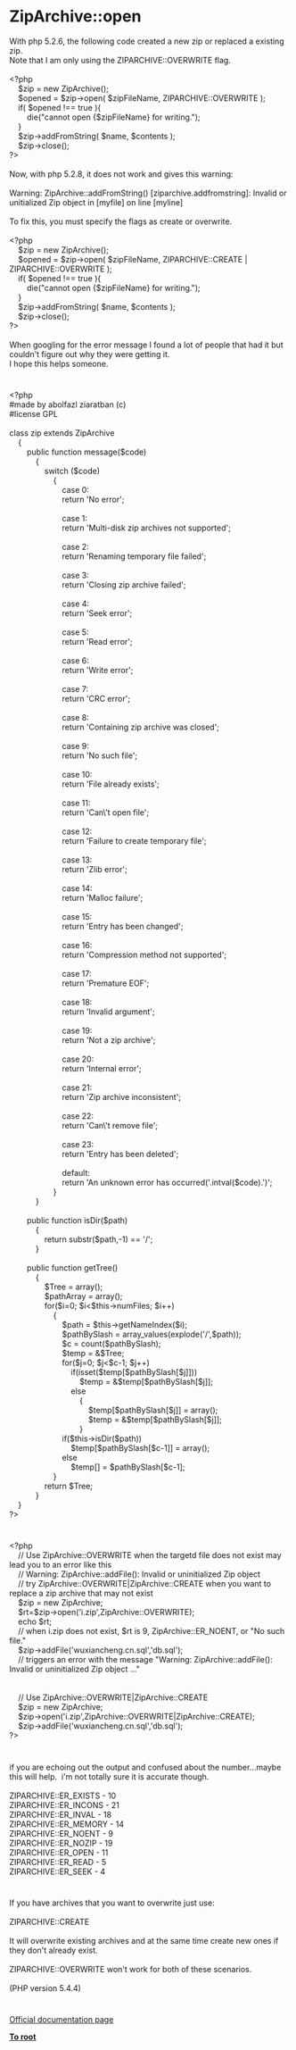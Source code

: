 # ZipArchive::open




<div class="phpcode"><span class="html">
With php 5.2.6, the following code created a new zip or replaced a existing zip.<br>Note that I am only using the ZIPARCHIVE::OVERWRITE flag.<br><br><span class="default">&lt;?php<br>&#xA0; &#xA0; $zip </span><span class="keyword">= new </span><span class="default">ZipArchive</span><span class="keyword">();<br>&#xA0; &#xA0; </span><span class="default">$opened </span><span class="keyword">= </span><span class="default">$zip</span><span class="keyword">-&gt;</span><span class="default">open</span><span class="keyword">( </span><span class="default">$zipFileName</span><span class="keyword">, </span><span class="default">ZIPARCHIVE</span><span class="keyword">::</span><span class="default">OVERWRITE </span><span class="keyword">);<br>&#xA0; &#xA0; if( </span><span class="default">$opened </span><span class="keyword">!== </span><span class="default">true </span><span class="keyword">){<br>&#xA0; &#xA0; &#xA0; &#xA0; die(</span><span class="string">&quot;cannot open </span><span class="keyword">{</span><span class="default">$zipFileName</span><span class="keyword">}</span><span class="string"> for writing.&quot;</span><span class="keyword">);<br>&#xA0; &#xA0; }<br>&#xA0; &#xA0; </span><span class="default">$zip</span><span class="keyword">-&gt;</span><span class="default">addFromString</span><span class="keyword">( </span><span class="default">$name</span><span class="keyword">, </span><span class="default">$contents </span><span class="keyword">);<br>&#xA0; &#xA0; </span><span class="default">$zip</span><span class="keyword">-&gt;</span><span class="default">close</span><span class="keyword">();<br></span><span class="default">?&gt;<br></span><br>Now, with php 5.2.8, it does not work and gives this warning:<br><br>Warning: ZipArchive::addFromString() [ziparchive.addfromstring]: Invalid or unitialized Zip object in [myfile] on line [myline]<br><br>To fix this, you must specify the flags as create or overwrite.<br><br><span class="default">&lt;?php<br>&#xA0; &#xA0; $zip </span><span class="keyword">= new </span><span class="default">ZipArchive</span><span class="keyword">();<br>&#xA0; &#xA0; </span><span class="default">$opened </span><span class="keyword">= </span><span class="default">$zip</span><span class="keyword">-&gt;</span><span class="default">open</span><span class="keyword">( </span><span class="default">$zipFileName</span><span class="keyword">, </span><span class="default">ZIPARCHIVE</span><span class="keyword">::</span><span class="default">CREATE </span><span class="keyword">| </span><span class="default">ZIPARCHIVE</span><span class="keyword">::</span><span class="default">OVERWRITE </span><span class="keyword">);<br>&#xA0; &#xA0; if( </span><span class="default">$opened </span><span class="keyword">!== </span><span class="default">true </span><span class="keyword">){<br>&#xA0; &#xA0; &#xA0; &#xA0; die(</span><span class="string">&quot;cannot open </span><span class="keyword">{</span><span class="default">$zipFileName</span><span class="keyword">}</span><span class="string"> for writing.&quot;</span><span class="keyword">);<br>&#xA0; &#xA0; }<br>&#xA0; &#xA0; </span><span class="default">$zip</span><span class="keyword">-&gt;</span><span class="default">addFromString</span><span class="keyword">( </span><span class="default">$name</span><span class="keyword">, </span><span class="default">$contents </span><span class="keyword">);<br>&#xA0; &#xA0; </span><span class="default">$zip</span><span class="keyword">-&gt;</span><span class="default">close</span><span class="keyword">();<br></span><span class="default">?&gt;<br></span><br>When googling for the error message I found a lot of people that had it but couldn&apos;t figure out why they were getting it.<br>I hope this helps someone.</span>
</div>
  

#


<div class="phpcode"><span class="html">
<span class="default">&lt;?php<br></span><span class="comment">#made by abolfazl ziaratban (c)<br>#license GPL<br><br></span><span class="keyword">class </span><span class="default">zip </span><span class="keyword">extends </span><span class="default">ZipArchive<br>&#xA0; &#xA0; </span><span class="keyword">{<br>&#xA0; &#xA0; &#xA0; &#xA0; public function </span><span class="default">message</span><span class="keyword">(</span><span class="default">$code</span><span class="keyword">)<br>&#xA0; &#xA0; &#xA0; &#xA0; &#xA0; &#xA0; {<br>&#xA0; &#xA0; &#xA0; &#xA0; &#xA0; &#xA0; &#xA0; &#xA0; switch (</span><span class="default">$code</span><span class="keyword">)<br>&#xA0; &#xA0; &#xA0; &#xA0; &#xA0; &#xA0; &#xA0; &#xA0; &#xA0; &#xA0; {<br>&#xA0; &#xA0; &#xA0; &#xA0; &#xA0; &#xA0; &#xA0; &#xA0; &#xA0; &#xA0; &#xA0; &#xA0; case </span><span class="default">0</span><span class="keyword">:<br>&#xA0; &#xA0; &#xA0; &#xA0; &#xA0; &#xA0; &#xA0; &#xA0; &#xA0; &#xA0; &#xA0; &#xA0; return </span><span class="string">&apos;No error&apos;</span><span class="keyword">;<br>&#xA0; &#xA0; &#xA0; &#xA0; &#xA0; &#xA0; &#xA0; &#xA0; &#xA0; &#xA0; &#xA0; &#xA0; <br>&#xA0; &#xA0; &#xA0; &#xA0; &#xA0; &#xA0; &#xA0; &#xA0; &#xA0; &#xA0; &#xA0; &#xA0; case </span><span class="default">1</span><span class="keyword">:<br>&#xA0; &#xA0; &#xA0; &#xA0; &#xA0; &#xA0; &#xA0; &#xA0; &#xA0; &#xA0; &#xA0; &#xA0; return </span><span class="string">&apos;Multi-disk zip archives not supported&apos;</span><span class="keyword">;<br>&#xA0; &#xA0; &#xA0; &#xA0; &#xA0; &#xA0; &#xA0; &#xA0; &#xA0; &#xA0; &#xA0; &#xA0; <br>&#xA0; &#xA0; &#xA0; &#xA0; &#xA0; &#xA0; &#xA0; &#xA0; &#xA0; &#xA0; &#xA0; &#xA0; case </span><span class="default">2</span><span class="keyword">:<br>&#xA0; &#xA0; &#xA0; &#xA0; &#xA0; &#xA0; &#xA0; &#xA0; &#xA0; &#xA0; &#xA0; &#xA0; return </span><span class="string">&apos;Renaming temporary file failed&apos;</span><span class="keyword">;<br>&#xA0; &#xA0; &#xA0; &#xA0; &#xA0; &#xA0; &#xA0; &#xA0; &#xA0; &#xA0; &#xA0; &#xA0; <br>&#xA0; &#xA0; &#xA0; &#xA0; &#xA0; &#xA0; &#xA0; &#xA0; &#xA0; &#xA0; &#xA0; &#xA0; case </span><span class="default">3</span><span class="keyword">:<br>&#xA0; &#xA0; &#xA0; &#xA0; &#xA0; &#xA0; &#xA0; &#xA0; &#xA0; &#xA0; &#xA0; &#xA0; return </span><span class="string">&apos;Closing zip archive failed&apos;</span><span class="keyword">;<br>&#xA0; &#xA0; &#xA0; &#xA0; &#xA0; &#xA0; &#xA0; &#xA0; &#xA0; &#xA0; &#xA0; &#xA0; <br>&#xA0; &#xA0; &#xA0; &#xA0; &#xA0; &#xA0; &#xA0; &#xA0; &#xA0; &#xA0; &#xA0; &#xA0; case </span><span class="default">4</span><span class="keyword">:<br>&#xA0; &#xA0; &#xA0; &#xA0; &#xA0; &#xA0; &#xA0; &#xA0; &#xA0; &#xA0; &#xA0; &#xA0; return </span><span class="string">&apos;Seek error&apos;</span><span class="keyword">;<br>&#xA0; &#xA0; &#xA0; &#xA0; &#xA0; &#xA0; &#xA0; &#xA0; &#xA0; &#xA0; &#xA0; &#xA0; <br>&#xA0; &#xA0; &#xA0; &#xA0; &#xA0; &#xA0; &#xA0; &#xA0; &#xA0; &#xA0; &#xA0; &#xA0; case </span><span class="default">5</span><span class="keyword">:<br>&#xA0; &#xA0; &#xA0; &#xA0; &#xA0; &#xA0; &#xA0; &#xA0; &#xA0; &#xA0; &#xA0; &#xA0; return </span><span class="string">&apos;Read error&apos;</span><span class="keyword">;<br>&#xA0; &#xA0; &#xA0; &#xA0; &#xA0; &#xA0; &#xA0; &#xA0; &#xA0; &#xA0; &#xA0; &#xA0; <br>&#xA0; &#xA0; &#xA0; &#xA0; &#xA0; &#xA0; &#xA0; &#xA0; &#xA0; &#xA0; &#xA0; &#xA0; case </span><span class="default">6</span><span class="keyword">:<br>&#xA0; &#xA0; &#xA0; &#xA0; &#xA0; &#xA0; &#xA0; &#xA0; &#xA0; &#xA0; &#xA0; &#xA0; return </span><span class="string">&apos;Write error&apos;</span><span class="keyword">;<br>&#xA0; &#xA0; &#xA0; &#xA0; &#xA0; &#xA0; &#xA0; &#xA0; &#xA0; &#xA0; &#xA0; &#xA0; <br>&#xA0; &#xA0; &#xA0; &#xA0; &#xA0; &#xA0; &#xA0; &#xA0; &#xA0; &#xA0; &#xA0; &#xA0; case </span><span class="default">7</span><span class="keyword">:<br>&#xA0; &#xA0; &#xA0; &#xA0; &#xA0; &#xA0; &#xA0; &#xA0; &#xA0; &#xA0; &#xA0; &#xA0; return </span><span class="string">&apos;CRC error&apos;</span><span class="keyword">;<br>&#xA0; &#xA0; &#xA0; &#xA0; &#xA0; &#xA0; &#xA0; &#xA0; &#xA0; &#xA0; &#xA0; &#xA0; <br>&#xA0; &#xA0; &#xA0; &#xA0; &#xA0; &#xA0; &#xA0; &#xA0; &#xA0; &#xA0; &#xA0; &#xA0; case </span><span class="default">8</span><span class="keyword">:<br>&#xA0; &#xA0; &#xA0; &#xA0; &#xA0; &#xA0; &#xA0; &#xA0; &#xA0; &#xA0; &#xA0; &#xA0; return </span><span class="string">&apos;Containing zip archive was closed&apos;</span><span class="keyword">;<br>&#xA0; &#xA0; &#xA0; &#xA0; &#xA0; &#xA0; &#xA0; &#xA0; &#xA0; &#xA0; &#xA0; &#xA0; <br>&#xA0; &#xA0; &#xA0; &#xA0; &#xA0; &#xA0; &#xA0; &#xA0; &#xA0; &#xA0; &#xA0; &#xA0; case </span><span class="default">9</span><span class="keyword">:<br>&#xA0; &#xA0; &#xA0; &#xA0; &#xA0; &#xA0; &#xA0; &#xA0; &#xA0; &#xA0; &#xA0; &#xA0; return </span><span class="string">&apos;No such file&apos;</span><span class="keyword">;<br>&#xA0; &#xA0; &#xA0; &#xA0; &#xA0; &#xA0; &#xA0; &#xA0; &#xA0; &#xA0; &#xA0; &#xA0; <br>&#xA0; &#xA0; &#xA0; &#xA0; &#xA0; &#xA0; &#xA0; &#xA0; &#xA0; &#xA0; &#xA0; &#xA0; case </span><span class="default">10</span><span class="keyword">:<br>&#xA0; &#xA0; &#xA0; &#xA0; &#xA0; &#xA0; &#xA0; &#xA0; &#xA0; &#xA0; &#xA0; &#xA0; return </span><span class="string">&apos;File already exists&apos;</span><span class="keyword">;<br>&#xA0; &#xA0; &#xA0; &#xA0; &#xA0; &#xA0; &#xA0; &#xA0; &#xA0; &#xA0; &#xA0; &#xA0; <br>&#xA0; &#xA0; &#xA0; &#xA0; &#xA0; &#xA0; &#xA0; &#xA0; &#xA0; &#xA0; &#xA0; &#xA0; case </span><span class="default">11</span><span class="keyword">:<br>&#xA0; &#xA0; &#xA0; &#xA0; &#xA0; &#xA0; &#xA0; &#xA0; &#xA0; &#xA0; &#xA0; &#xA0; return </span><span class="string">&apos;Can\&apos;t open file&apos;</span><span class="keyword">;<br>&#xA0; &#xA0; &#xA0; &#xA0; &#xA0; &#xA0; &#xA0; &#xA0; &#xA0; &#xA0; &#xA0; &#xA0; <br>&#xA0; &#xA0; &#xA0; &#xA0; &#xA0; &#xA0; &#xA0; &#xA0; &#xA0; &#xA0; &#xA0; &#xA0; case </span><span class="default">12</span><span class="keyword">:<br>&#xA0; &#xA0; &#xA0; &#xA0; &#xA0; &#xA0; &#xA0; &#xA0; &#xA0; &#xA0; &#xA0; &#xA0; return </span><span class="string">&apos;Failure to create temporary file&apos;</span><span class="keyword">;<br>&#xA0; &#xA0; &#xA0; &#xA0; &#xA0; &#xA0; &#xA0; &#xA0; &#xA0; &#xA0; &#xA0; &#xA0; <br>&#xA0; &#xA0; &#xA0; &#xA0; &#xA0; &#xA0; &#xA0; &#xA0; &#xA0; &#xA0; &#xA0; &#xA0; case </span><span class="default">13</span><span class="keyword">:<br>&#xA0; &#xA0; &#xA0; &#xA0; &#xA0; &#xA0; &#xA0; &#xA0; &#xA0; &#xA0; &#xA0; &#xA0; return </span><span class="string">&apos;Zlib error&apos;</span><span class="keyword">;<br>&#xA0; &#xA0; &#xA0; &#xA0; &#xA0; &#xA0; &#xA0; &#xA0; &#xA0; &#xA0; &#xA0; &#xA0; <br>&#xA0; &#xA0; &#xA0; &#xA0; &#xA0; &#xA0; &#xA0; &#xA0; &#xA0; &#xA0; &#xA0; &#xA0; case </span><span class="default">14</span><span class="keyword">:<br>&#xA0; &#xA0; &#xA0; &#xA0; &#xA0; &#xA0; &#xA0; &#xA0; &#xA0; &#xA0; &#xA0; &#xA0; return </span><span class="string">&apos;Malloc failure&apos;</span><span class="keyword">;<br>&#xA0; &#xA0; &#xA0; &#xA0; &#xA0; &#xA0; &#xA0; &#xA0; &#xA0; &#xA0; &#xA0; &#xA0; <br>&#xA0; &#xA0; &#xA0; &#xA0; &#xA0; &#xA0; &#xA0; &#xA0; &#xA0; &#xA0; &#xA0; &#xA0; case </span><span class="default">15</span><span class="keyword">:<br>&#xA0; &#xA0; &#xA0; &#xA0; &#xA0; &#xA0; &#xA0; &#xA0; &#xA0; &#xA0; &#xA0; &#xA0; return </span><span class="string">&apos;Entry has been changed&apos;</span><span class="keyword">;<br>&#xA0; &#xA0; &#xA0; &#xA0; &#xA0; &#xA0; &#xA0; &#xA0; &#xA0; &#xA0; &#xA0; &#xA0; <br>&#xA0; &#xA0; &#xA0; &#xA0; &#xA0; &#xA0; &#xA0; &#xA0; &#xA0; &#xA0; &#xA0; &#xA0; case </span><span class="default">16</span><span class="keyword">:<br>&#xA0; &#xA0; &#xA0; &#xA0; &#xA0; &#xA0; &#xA0; &#xA0; &#xA0; &#xA0; &#xA0; &#xA0; return </span><span class="string">&apos;Compression method not supported&apos;</span><span class="keyword">;<br>&#xA0; &#xA0; &#xA0; &#xA0; &#xA0; &#xA0; &#xA0; &#xA0; &#xA0; &#xA0; &#xA0; &#xA0; <br>&#xA0; &#xA0; &#xA0; &#xA0; &#xA0; &#xA0; &#xA0; &#xA0; &#xA0; &#xA0; &#xA0; &#xA0; case </span><span class="default">17</span><span class="keyword">:<br>&#xA0; &#xA0; &#xA0; &#xA0; &#xA0; &#xA0; &#xA0; &#xA0; &#xA0; &#xA0; &#xA0; &#xA0; return </span><span class="string">&apos;Premature EOF&apos;</span><span class="keyword">;<br>&#xA0; &#xA0; &#xA0; &#xA0; &#xA0; &#xA0; &#xA0; &#xA0; &#xA0; &#xA0; &#xA0; &#xA0; <br>&#xA0; &#xA0; &#xA0; &#xA0; &#xA0; &#xA0; &#xA0; &#xA0; &#xA0; &#xA0; &#xA0; &#xA0; case </span><span class="default">18</span><span class="keyword">:<br>&#xA0; &#xA0; &#xA0; &#xA0; &#xA0; &#xA0; &#xA0; &#xA0; &#xA0; &#xA0; &#xA0; &#xA0; return </span><span class="string">&apos;Invalid argument&apos;</span><span class="keyword">;<br>&#xA0; &#xA0; &#xA0; &#xA0; &#xA0; &#xA0; &#xA0; &#xA0; &#xA0; &#xA0; &#xA0; &#xA0; <br>&#xA0; &#xA0; &#xA0; &#xA0; &#xA0; &#xA0; &#xA0; &#xA0; &#xA0; &#xA0; &#xA0; &#xA0; case </span><span class="default">19</span><span class="keyword">:<br>&#xA0; &#xA0; &#xA0; &#xA0; &#xA0; &#xA0; &#xA0; &#xA0; &#xA0; &#xA0; &#xA0; &#xA0; return </span><span class="string">&apos;Not a zip archive&apos;</span><span class="keyword">;<br>&#xA0; &#xA0; &#xA0; &#xA0; &#xA0; &#xA0; &#xA0; &#xA0; &#xA0; &#xA0; &#xA0; &#xA0; <br>&#xA0; &#xA0; &#xA0; &#xA0; &#xA0; &#xA0; &#xA0; &#xA0; &#xA0; &#xA0; &#xA0; &#xA0; case </span><span class="default">20</span><span class="keyword">:<br>&#xA0; &#xA0; &#xA0; &#xA0; &#xA0; &#xA0; &#xA0; &#xA0; &#xA0; &#xA0; &#xA0; &#xA0; return </span><span class="string">&apos;Internal error&apos;</span><span class="keyword">;<br>&#xA0; &#xA0; &#xA0; &#xA0; &#xA0; &#xA0; &#xA0; &#xA0; &#xA0; &#xA0; &#xA0; &#xA0; <br>&#xA0; &#xA0; &#xA0; &#xA0; &#xA0; &#xA0; &#xA0; &#xA0; &#xA0; &#xA0; &#xA0; &#xA0; case </span><span class="default">21</span><span class="keyword">:<br>&#xA0; &#xA0; &#xA0; &#xA0; &#xA0; &#xA0; &#xA0; &#xA0; &#xA0; &#xA0; &#xA0; &#xA0; return </span><span class="string">&apos;Zip archive inconsistent&apos;</span><span class="keyword">;<br>&#xA0; &#xA0; &#xA0; &#xA0; &#xA0; &#xA0; &#xA0; &#xA0; &#xA0; &#xA0; &#xA0; &#xA0; <br>&#xA0; &#xA0; &#xA0; &#xA0; &#xA0; &#xA0; &#xA0; &#xA0; &#xA0; &#xA0; &#xA0; &#xA0; case </span><span class="default">22</span><span class="keyword">:<br>&#xA0; &#xA0; &#xA0; &#xA0; &#xA0; &#xA0; &#xA0; &#xA0; &#xA0; &#xA0; &#xA0; &#xA0; return </span><span class="string">&apos;Can\&apos;t remove file&apos;</span><span class="keyword">;<br>&#xA0; &#xA0; &#xA0; &#xA0; &#xA0; &#xA0; &#xA0; &#xA0; &#xA0; &#xA0; &#xA0; &#xA0; <br>&#xA0; &#xA0; &#xA0; &#xA0; &#xA0; &#xA0; &#xA0; &#xA0; &#xA0; &#xA0; &#xA0; &#xA0; case </span><span class="default">23</span><span class="keyword">:<br>&#xA0; &#xA0; &#xA0; &#xA0; &#xA0; &#xA0; &#xA0; &#xA0; &#xA0; &#xA0; &#xA0; &#xA0; return </span><span class="string">&apos;Entry has been deleted&apos;</span><span class="keyword">;<br>&#xA0; &#xA0; &#xA0; &#xA0; &#xA0; &#xA0; &#xA0; &#xA0; &#xA0; &#xA0; &#xA0; &#xA0; <br>&#xA0; &#xA0; &#xA0; &#xA0; &#xA0; &#xA0; &#xA0; &#xA0; &#xA0; &#xA0; &#xA0; &#xA0; default:<br>&#xA0; &#xA0; &#xA0; &#xA0; &#xA0; &#xA0; &#xA0; &#xA0; &#xA0; &#xA0; &#xA0; &#xA0; return </span><span class="string">&apos;An unknown error has occurred(&apos;</span><span class="keyword">.</span><span class="default">intval</span><span class="keyword">(</span><span class="default">$code</span><span class="keyword">).</span><span class="string">&apos;)&apos;</span><span class="keyword">;<br>&#xA0; &#xA0; &#xA0; &#xA0; &#xA0; &#xA0; &#xA0; &#xA0; &#xA0; &#xA0; }&#xA0; &#xA0; &#xA0; &#xA0; &#xA0; &#xA0; &#xA0; &#xA0; <br>&#xA0; &#xA0; &#xA0; &#xA0; &#xA0; &#xA0; }<br><br>&#xA0; &#xA0; &#xA0; &#xA0; public function </span><span class="default">isDir</span><span class="keyword">(</span><span class="default">$path</span><span class="keyword">)<br>&#xA0; &#xA0; &#xA0; &#xA0; &#xA0; &#xA0; {<br>&#xA0; &#xA0; &#xA0; &#xA0; &#xA0; &#xA0; &#xA0; &#xA0; return </span><span class="default">substr</span><span class="keyword">(</span><span class="default">$path</span><span class="keyword">,-</span><span class="default">1</span><span class="keyword">) == </span><span class="string">&apos;/&apos;</span><span class="keyword">;<br>&#xA0; &#xA0; &#xA0; &#xA0; &#xA0; &#xA0; }<br><br>&#xA0; &#xA0; &#xA0; &#xA0; public function </span><span class="default">getTree</span><span class="keyword">()<br>&#xA0; &#xA0; &#xA0; &#xA0; &#xA0; &#xA0; {<br>&#xA0; &#xA0; &#xA0; &#xA0; &#xA0; &#xA0; &#xA0; &#xA0; </span><span class="default">$Tree </span><span class="keyword">= array();<br>&#xA0; &#xA0; &#xA0; &#xA0; &#xA0; &#xA0; &#xA0; &#xA0; </span><span class="default">$pathArray </span><span class="keyword">= array();<br>&#xA0; &#xA0; &#xA0; &#xA0; &#xA0; &#xA0; &#xA0; &#xA0; for(</span><span class="default">$i</span><span class="keyword">=</span><span class="default">0</span><span class="keyword">; </span><span class="default">$i</span><span class="keyword">&lt;</span><span class="default">$this</span><span class="keyword">-&gt;</span><span class="default">numFiles</span><span class="keyword">; </span><span class="default">$i</span><span class="keyword">++)<br>&#xA0; &#xA0; &#xA0; &#xA0; &#xA0; &#xA0; &#xA0; &#xA0; &#xA0; &#xA0; {<br>&#xA0; &#xA0; &#xA0; &#xA0; &#xA0; &#xA0; &#xA0; &#xA0; &#xA0; &#xA0; &#xA0; &#xA0; </span><span class="default">$path </span><span class="keyword">= </span><span class="default">$this</span><span class="keyword">-&gt;</span><span class="default">getNameIndex</span><span class="keyword">(</span><span class="default">$i</span><span class="keyword">);<br>&#xA0; &#xA0; &#xA0; &#xA0; &#xA0; &#xA0; &#xA0; &#xA0; &#xA0; &#xA0; &#xA0; &#xA0; </span><span class="default">$pathBySlash </span><span class="keyword">= </span><span class="default">array_values</span><span class="keyword">(</span><span class="default">explode</span><span class="keyword">(</span><span class="string">&apos;/&apos;</span><span class="keyword">,</span><span class="default">$path</span><span class="keyword">));<br>&#xA0; &#xA0; &#xA0; &#xA0; &#xA0; &#xA0; &#xA0; &#xA0; &#xA0; &#xA0; &#xA0; &#xA0; </span><span class="default">$c </span><span class="keyword">= </span><span class="default">count</span><span class="keyword">(</span><span class="default">$pathBySlash</span><span class="keyword">);<br>&#xA0; &#xA0; &#xA0; &#xA0; &#xA0; &#xA0; &#xA0; &#xA0; &#xA0; &#xA0; &#xA0; &#xA0; </span><span class="default">$temp </span><span class="keyword">= &amp;</span><span class="default">$Tree</span><span class="keyword">;<br>&#xA0; &#xA0; &#xA0; &#xA0; &#xA0; &#xA0; &#xA0; &#xA0; &#xA0; &#xA0; &#xA0; &#xA0; for(</span><span class="default">$j</span><span class="keyword">=</span><span class="default">0</span><span class="keyword">; </span><span class="default">$j</span><span class="keyword">&lt;</span><span class="default">$c</span><span class="keyword">-</span><span class="default">1</span><span class="keyword">; </span><span class="default">$j</span><span class="keyword">++)<br>&#xA0; &#xA0; &#xA0; &#xA0; &#xA0; &#xA0; &#xA0; &#xA0; &#xA0; &#xA0; &#xA0; &#xA0; &#xA0; &#xA0; if(isset(</span><span class="default">$temp</span><span class="keyword">[</span><span class="default">$pathBySlash</span><span class="keyword">[</span><span class="default">$j</span><span class="keyword">]]))<br>&#xA0; &#xA0; &#xA0; &#xA0; &#xA0; &#xA0; &#xA0; &#xA0; &#xA0; &#xA0; &#xA0; &#xA0; &#xA0; &#xA0; &#xA0; &#xA0; </span><span class="default">$temp </span><span class="keyword">= &amp;</span><span class="default">$temp</span><span class="keyword">[</span><span class="default">$pathBySlash</span><span class="keyword">[</span><span class="default">$j</span><span class="keyword">]];<br>&#xA0; &#xA0; &#xA0; &#xA0; &#xA0; &#xA0; &#xA0; &#xA0; &#xA0; &#xA0; &#xA0; &#xA0; &#xA0; &#xA0; else<br>&#xA0; &#xA0; &#xA0; &#xA0; &#xA0; &#xA0; &#xA0; &#xA0; &#xA0; &#xA0; &#xA0; &#xA0; &#xA0; &#xA0; &#xA0; &#xA0; {<br>&#xA0; &#xA0; &#xA0; &#xA0; &#xA0; &#xA0; &#xA0; &#xA0; &#xA0; &#xA0; &#xA0; &#xA0; &#xA0; &#xA0; &#xA0; &#xA0; &#xA0; &#xA0; </span><span class="default">$temp</span><span class="keyword">[</span><span class="default">$pathBySlash</span><span class="keyword">[</span><span class="default">$j</span><span class="keyword">]] = array();<br>&#xA0; &#xA0; &#xA0; &#xA0; &#xA0; &#xA0; &#xA0; &#xA0; &#xA0; &#xA0; &#xA0; &#xA0; &#xA0; &#xA0; &#xA0; &#xA0; &#xA0; &#xA0; </span><span class="default">$temp </span><span class="keyword">= &amp;</span><span class="default">$temp</span><span class="keyword">[</span><span class="default">$pathBySlash</span><span class="keyword">[</span><span class="default">$j</span><span class="keyword">]];<br>&#xA0; &#xA0; &#xA0; &#xA0; &#xA0; &#xA0; &#xA0; &#xA0; &#xA0; &#xA0; &#xA0; &#xA0; &#xA0; &#xA0; &#xA0; &#xA0; }<br>&#xA0; &#xA0; &#xA0; &#xA0; &#xA0; &#xA0; &#xA0; &#xA0; &#xA0; &#xA0; &#xA0; &#xA0; if(</span><span class="default">$this</span><span class="keyword">-&gt;</span><span class="default">isDir</span><span class="keyword">(</span><span class="default">$path</span><span class="keyword">))<br>&#xA0; &#xA0; &#xA0; &#xA0; &#xA0; &#xA0; &#xA0; &#xA0; &#xA0; &#xA0; &#xA0; &#xA0; &#xA0; &#xA0; </span><span class="default">$temp</span><span class="keyword">[</span><span class="default">$pathBySlash</span><span class="keyword">[</span><span class="default">$c</span><span class="keyword">-</span><span class="default">1</span><span class="keyword">]] = array();<br>&#xA0; &#xA0; &#xA0; &#xA0; &#xA0; &#xA0; &#xA0; &#xA0; &#xA0; &#xA0; &#xA0; &#xA0; else<br>&#xA0; &#xA0; &#xA0; &#xA0; &#xA0; &#xA0; &#xA0; &#xA0; &#xA0; &#xA0; &#xA0; &#xA0; &#xA0; &#xA0; </span><span class="default">$temp</span><span class="keyword">[] = </span><span class="default">$pathBySlash</span><span class="keyword">[</span><span class="default">$c</span><span class="keyword">-</span><span class="default">1</span><span class="keyword">];<br>&#xA0; &#xA0; &#xA0; &#xA0; &#xA0; &#xA0; &#xA0; &#xA0; &#xA0; &#xA0; }<br>&#xA0; &#xA0; &#xA0; &#xA0; &#xA0; &#xA0; &#xA0; &#xA0; return </span><span class="default">$Tree</span><span class="keyword">;<br>&#xA0; &#xA0; &#xA0; &#xA0; &#xA0; &#xA0; }<br>&#xA0; &#xA0; }<br></span><span class="default">?&gt;</span>
</span>
</div>
  

#


<div class="phpcode"><span class="html">
<span class="default">&lt;?php<br>&#xA0; &#xA0; </span><span class="comment">// Use ZipArchive::OVERWRITE when the targetd file does not exist may lead you to an error like this<br>&#xA0; &#xA0; // Warning: ZipArchive::addFile(): Invalid or uninitialized Zip object <br>&#xA0; &#xA0; // try ZipArchive::OVERWRITE|ZipArchive::CREATE when you want to replace a zip archive that may not exist<br>&#xA0; &#xA0; </span><span class="default">$zip </span><span class="keyword">= new </span><span class="default">ZipArchive</span><span class="keyword">;<br>&#xA0; &#xA0; </span><span class="default">$rt</span><span class="keyword">=</span><span class="default">$zip</span><span class="keyword">-&gt;</span><span class="default">open</span><span class="keyword">(</span><span class="string">&apos;i.zip&apos;</span><span class="keyword">,</span><span class="default">ZipArchive</span><span class="keyword">::</span><span class="default">OVERWRITE</span><span class="keyword">);<br>&#xA0; &#xA0; echo </span><span class="default">$rt</span><span class="keyword">;<br>&#xA0; &#xA0; </span><span class="comment">// when i.zip does not exist, $rt is 9, ZipArchive::ER_NOENT, or &quot;No such file.&quot;<br>&#xA0; &#xA0; </span><span class="default">$zip</span><span class="keyword">-&gt;</span><span class="default">addFile</span><span class="keyword">(</span><span class="string">&apos;wuxiancheng.cn.sql&apos;</span><span class="keyword">,</span><span class="string">&apos;db.sql&apos;</span><span class="keyword">);<br>&#xA0; &#xA0; </span><span class="comment">// triggers an error with the message &quot;Warning: ZipArchive::addFile(): Invalid or uninitialized Zip object ...&quot;<br>&#xA0; &#xA0; <br>&#xA0; &#xA0; <br>&#xA0; &#xA0; // Use ZipArchive::OVERWRITE|ZipArchive::CREATE<br>&#xA0; &#xA0; </span><span class="default">$zip </span><span class="keyword">= new </span><span class="default">ZipArchive</span><span class="keyword">;<br>&#xA0; &#xA0; </span><span class="default">$zip</span><span class="keyword">-&gt;</span><span class="default">open</span><span class="keyword">(</span><span class="string">&apos;i.zip&apos;</span><span class="keyword">,</span><span class="default">ZipArchive</span><span class="keyword">::</span><span class="default">OVERWRITE</span><span class="keyword">|</span><span class="default">ZipArchive</span><span class="keyword">::</span><span class="default">CREATE</span><span class="keyword">);&#xA0; &#xA0; <br>&#xA0; &#xA0; </span><span class="default">$zip</span><span class="keyword">-&gt;</span><span class="default">addFile</span><span class="keyword">(</span><span class="string">&apos;wuxiancheng.cn.sql&apos;</span><span class="keyword">,</span><span class="string">&apos;db.sql&apos;</span><span class="keyword">);&#xA0; &#xA0; <br></span><span class="default">?&gt;</span>
</span>
</div>
  

#


<div class="phpcode"><span class="html">
if you are echoing out the output and confused about the number...maybe this will help.&#xA0; i&apos;m not totally sure it is accurate though.<br><br>ZIPARCHIVE::ER_EXISTS - 10<br>ZIPARCHIVE::ER_INCONS - 21<br>ZIPARCHIVE::ER_INVAL - 18<br>ZIPARCHIVE::ER_MEMORY - 14<br>ZIPARCHIVE::ER_NOENT - 9<br>ZIPARCHIVE::ER_NOZIP - 19<br>ZIPARCHIVE::ER_OPEN - 11<br>ZIPARCHIVE::ER_READ - 5<br>ZIPARCHIVE::ER_SEEK - 4</span>
</div>
  

#


<div class="phpcode"><span class="html">
If you have archives that you want to overwrite just use:<br><br>ZIPARCHIVE::CREATE<br><br>It will overwrite existing archives and at the same time create new ones if they don&apos;t already exist.<br><br>ZIPARCHIVE::OVERWRITE won&apos;t work for both of these scenarios.<br><br>(PHP version 5.4.4)</span>
</div>
  

#

[Official documentation page](https://www.php.net/manual/en/ziparchive.open.php)

**[To root](/README.md)**
